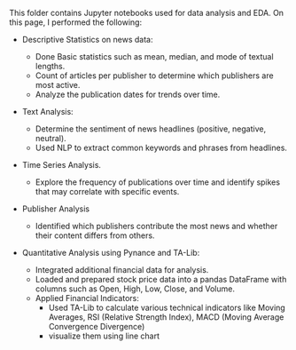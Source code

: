This folder contains Jupyter notebooks used for data analysis and EDA. On this page, I performed the following:
- Descriptive Statistics on news data:
    * Done Basic statistics such as mean, median, and mode of textual lengths.
    * Count of articles per publisher to determine which publishers are most active.
    * Analyze the publication dates for trends over time.

- Text Analysis:
    * Determine the sentiment of news headlines (positive, negative, neutral).
    * Used NLP to extract common keywords and phrases from headlines.
- Time Series Analysis.
    * Explore the frequency of publications over time and identify spikes that may correlate with specific events.
- Publisher Analysis
    * Identified which publishers contribute the most news and whether their content differs from others.
- Quantitative Analysis using Pynance and TA-Lib:
    * Integrated additional financial data for analysis.
    * Loaded and prepared stock price data into a pandas DataFrame with columns such as Open, High, Low, Close, and Volume.
    * Applied Financial Indicators:
        - Used TA-Lib to calculate various technical indicators like Moving Averages, RSI (Relative Strength Index), MACD (Moving Average Convergence Divergence)
        - visualize them using line chart